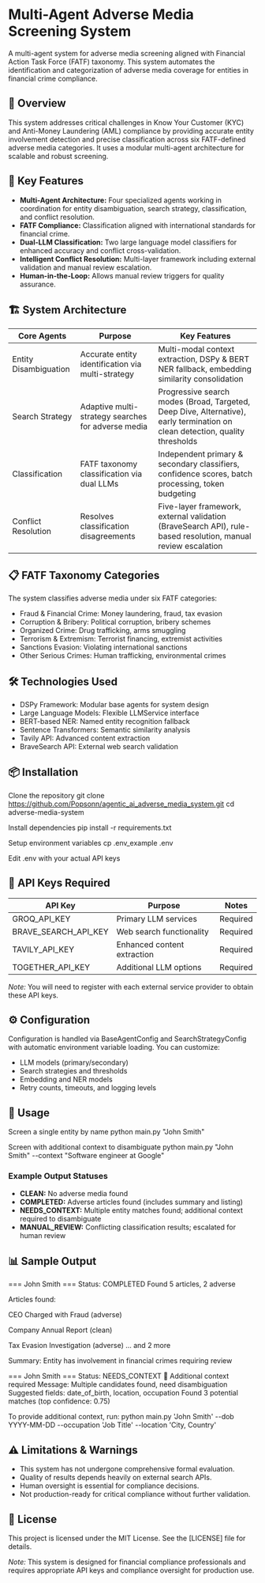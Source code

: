 # Multi-Agent Adverse Media Screening System

A multi-agent system for adverse media screening aligned with Financial Action Task Force (FATF) taxonomy. This system automates the identification and categorization of adverse media coverage for entities in financial crime compliance.

## 🚀 Overview

This system addresses critical challenges in Know Your Customer (KYC) and Anti-Money Laundering (AML) compliance by providing accurate entity involvement detection and precise classification across six FATF-defined adverse media categories. It uses a modular multi-agent architecture for scalable and robust screening.

## 🔑 Key Features

- **Multi-Agent Architecture:** Four specialized agents working in coordination for entity disambiguation, search strategy, classification, and conflict resolution.
- **FATF Compliance:** Classification aligned with international standards for financial crime.
- **Dual-LLM Classification:** Two large language model classifiers for enhanced accuracy and conflict cross-validation.
- **Intelligent Conflict Resolution:** Multi-layer framework including external validation and manual review escalation.
- **Human-in-the-Loop:** Allows manual review triggers for quality assurance.

## 🏗️ System Architecture

| Core Agents            | Purpose                                   | Key Features                                                                                     |
|-----------------------|-------------------------------------------|------------------------------------------------------------------------------------------------|
| Entity Disambiguation  | Accurate entity identification via multi-strategy | Multi-modal context extraction, DSPy & BERT NER fallback, embedding similarity consolidation     |
| Search Strategy       | Adaptive multi-strategy searches for adverse media | Progressive search modes (Broad, Targeted, Deep Dive, Alternative), early termination on clean detection, quality thresholds |
| Classification        | FATF taxonomy classification via dual LLMs | Independent primary & secondary classifiers, confidence scores, batch processing, token budgeting |
| Conflict Resolution   | Resolves classification disagreements     | Five-layer framework, external validation (BraveSearch API), rule-based resolution, manual review escalation |

## 📋 FATF Taxonomy Categories

The system classifies adverse media under six FATF categories:

- Fraud & Financial Crime: Money laundering, fraud, tax evasion
- Corruption & Bribery: Political corruption, bribery schemes
- Organized Crime: Drug trafficking, arms smuggling
- Terrorism & Extremism: Terrorist financing, extremist activities
- Sanctions Evasion: Violating international sanctions
- Other Serious Crimes: Human trafficking, environmental crimes

## 🛠️ Technologies Used

- DSPy Framework: Modular base agents for system design
- Large Language Models: Flexible LLMService interface
- BERT-based NER: Named entity recognition fallback
- Sentence Transformers: Semantic similarity analysis
- Tavily API: Advanced content extraction
- BraveSearch API: External web search validation

## 📦 Installation

Clone the repository
git clone https://github.com/Popsonn/agentic_ai_adverse_media_system.git
cd adverse-media-system

Install dependencies
pip install -r requirements.txt

Setup environment variables
cp .env_example .env

Edit .env with your actual API keys


## 🔑 API Keys Required

| API Key             | Purpose             | Notes                                       |
|---------------------|---------------------|---------------------------------------------|
| GROQ_API_KEY        | Primary LLM services | Required                                    |
| BRAVE_SEARCH_API_KEY| Web search functionality | Required                                |
| TAVILY_API_KEY      | Enhanced content extraction | Required                                |
| TOGETHER_API_KEY    | Additional LLM options | Required                                  |

*Note:* You will need to register with each external service provider to obtain these API keys.

## ⚙️ Configuration

Configuration is handled via BaseAgentConfig and SearchStrategyConfig with automatic environment variable loading. You can customize:

- LLM models (primary/secondary)
- Search strategies and thresholds
- Embedding and NER models
- Retry counts, timeouts, and logging levels

## 🚀 Usage

Screen a single entity by name
python main.py "John Smith"

Screen with additional context to disambiguate
python main.py "John Smith" --context "Software engineer at Google"


### Example Output Statuses

- **CLEAN:** No adverse media found
- **COMPLETED:** Adverse articles found (includes summary and listing)
- **NEEDS_CONTEXT:** Multiple entity matches found; additional context required to disambiguate
- **MANUAL_REVIEW:** Conflicting classification results; escalated for human review

## 📊 Sample Output

=== John Smith ===
Status: COMPLETED
Found 5 articles, 2 adverse

Articles found:

CEO Charged with Fraud (adverse)

Company Annual Report (clean)

Tax Evasion Investigation (adverse)
... and 2 more

Summary: Entity has involvement in financial crimes requiring review

=== John Smith ===
Status: NEEDS_CONTEXT
📝 Additional context required
Message: Multiple candidates found, need disambiguation
Suggested fields: date_of_birth, location, occupation
Found 3 potential matches (top confidence: 0.75)

To provide additional context, run:
python main.py 'John Smith' --dob YYYY-MM-DD --occupation 'Job Title' --location 'City, Country'


## ⚠️ Limitations & Warnings

- This system has not undergone comprehensive formal evaluation.
- Quality of results depends heavily on external search APIs.
- Human oversight is essential for compliance decisions.
- Not production-ready for critical compliance without further validation.

## 📄 License

This project is licensed under the MIT License. See the [LICENSE] file for details.

*Note:* This system is designed for financial compliance professionals and requires appropriate API keys and compliance oversight for production use.
